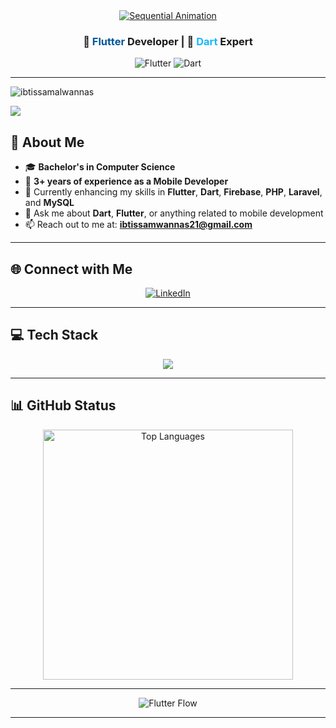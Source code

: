 <div align="center">
  <!-- Sequential Typing Animation -->
  <a href="https://flutter.dev" target="_blank">
    <img src="https://readme-typing-svg.herokuapp.com?font=Fira+Code&size=32&duration=3500&color=02569B&secondaryColor=13B9FD&width=435&lines=Hi+there!;I'm+Ibtisam+Al+Wannas&center=true&vCenter=true" alt="Sequential Animation" />
  </a>
  
  <!-- Flutter-themed Subtitle -->
  <h3>📱 <span style="color: #02569B">Flutter</span> Developer | 💙 <span style="color: #13B9FD">Dart</span> Expert</h3>
  
  ![Flutter](https://img.shields.io/badge/Flutter-%2302569B.svg?style=flat&logo=Flutter&logoColor=white)
  ![Dart](https://img.shields.io/badge/Dart-%230175C2.svg?style=flat&logo=dart&logoColor=white)
</div>

---
<p align="left"> <img src="https://komarev.com/ghpvc/?username=ibtissamwannas&label=Profile%20views&color=0e75b6&style=flat" alt="ibtissamalwannas" /> </p>

[![](https://visitcount.itsvg.in/api?id=Ibtissamwannas&icon=0&color=0)](https://visitcount.itsvg.in)

## 💫 About Me
- 🎓 **Bachelor's in Computer Science**
- 📱 **3+ years of experience as a Mobile Developer**
- 🌱 Currently enhancing my skills in **Flutter**, **Dart**, **Firebase**, **PHP**, **Laravel**, and **MySQL**
- 💬 Ask me about **Dart**, **Flutter**, or anything related to mobile development
- 📫 Reach out to me at: **ibtissamwannas21@gmail.com**

---

## 🌐 Connect with Me
<div id="socials" align="center">
  <a href="https://www.linkedin.com/in/ibtisam-al-wannas-915284197/" target="_blank">
    <img src="https://img.shields.io/badge/LinkedIn-%230077B5.svg?style=for-the-badge&logo=linkedin&logoColor=white" alt="LinkedIn">
  </a>
</div>

---

## 💻 Tech Stack
<div align="center">
  <img src="https://skillicons.dev/icons?i=flutter,dart,firebase,supabase,php,laravel,mysql,sqlite,github,vscode,androidstudio" />
</div>

---

## 📊 GitHub Status
<div align="center">
<!--   <img src="https://github-readme-stats.vercel.app/api?username=Ibtissamwannas&theme=radical&hide_border=false&include_all_commits=false&count_private=true" alt="GitHub Stats" width="400"/>
  <img src="https://github-readme-streak-stats.herokuapp.com/?user=Ibtissamwannas&theme=radical&hide_border=false" alt="GitHub Streak Stats" width="400"/> -->
  <img src="https://github-readme-stats.vercel.app/api/top-langs/?username=Ibtissamwannas&theme=radical&hide_border=false&layout=compact" alt="Top Languages" width="400"/>
</div>

---

<div align="center">
  
  ![Flutter Flow](https://readme-typing-svg.herokuapp.com?font=Fira+Code&size=20&duration=3000&color=02569B&secondaryColor=13B9FD&center=true&vCenter=true&width=500&lines=🦋+Fluttering+through+UI+with+grace;🚀+Darting+ahead;💪+leaving+a+powerful+trace)
  
---
</div>
